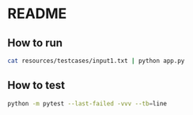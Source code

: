 README
===

## How to run
```bash
cat resources/testcases/input1.txt | python app.py
```

## How to test
```bash
python -m pytest --last-failed -vvv --tb=line
```